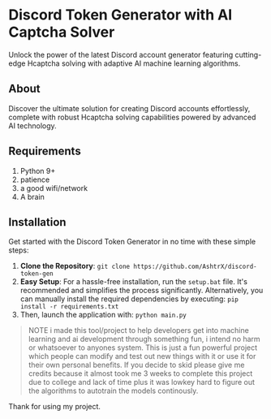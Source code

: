 # Discord Token Generator with AI Captcha Solver

Unlock the power of the latest Discord account generator featuring cutting-edge Hcaptcha solving with adaptive AI machine learning algorithms.

## About

Discover the ultimate solution for creating Discord accounts effortlessly, complete with robust Hcaptcha solving capabilities powered by advanced AI technology.

## Requirements 
1. Python 9+
2. patience
3. a good wifi/network
4. A brain

## Installation

Get started with the Discord Token Generator in no time with these simple steps:

1. **Clone the Repository**:  ```git clone https://github.com/AshtrX/discord-token-gen```
2. **Easy Setup**: For a hassle-free installation, run the `setup.bat` file. It's recommended and simplifies the process significantly. Alternatively, you can manually install the required dependencies by executing:
```pip install -r requirements.txt```
3. Then, launch the application with:
```python main.py```

> NOTE
 i made this tool/project to help developers get into machine learning and ai development through something fun, i intend no harm or whatsoever to anyones system. This is just a fun powerful project which people can modify and test out new things with it or use it for their own personal benefits. If you decide to skid please give me credits because it almost took me 3 weeks to complete this project due to college and lack of time plus it was lowkey hard to figure out the algorithms to autotrain the models continously.


Thank for using my project.

